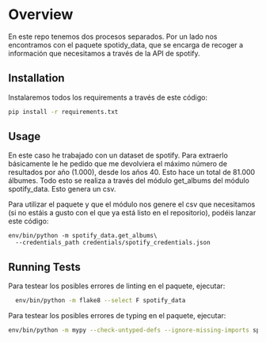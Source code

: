 
# Overview

En este repo tenemos dos procesos separados. Por un lado nos encontramos con el paquete spotidy_data, que se encarga de recoger a información que necesitamos a través de la API de spotify.



## Installation

Instalaremos todos los requirements a través de este código:

```bash
pip install -r requirements.txt
```

## Usage

En este caso he trabajado con un dataset de spotify. Para extraerlo básicamente le he pedido que me devolviera el máximo número de resultados por año (1.000), desde los años 40. Esto hace un total de 81.000 álbumes. Todo esto se realiza a través del módulo get_albums del módulo spotify_data. Esto genera un csv.

Para utilizar el paquete y que el módulo nos genere el csv que necesitamos (si no estáis a gusto con el que ya está listo en el repositorio), podéis lanzar este código:

```
env/bin/python -m spotify_data.get_albums\
  --credentials_path credentials/spotify_credentials.json
```
## Running Tests

Para testear los posibles errores de linting en el paquete, ejecutar:

```bash
  env/bin/python -m flake8 --select F spotify_data
```

Para testear los posibles errores de typing en el paquete, ejecutar:

```bash
env/bin/python -m mypy --check-untyped-defs --ignore-missing-imports spotify_data
```
